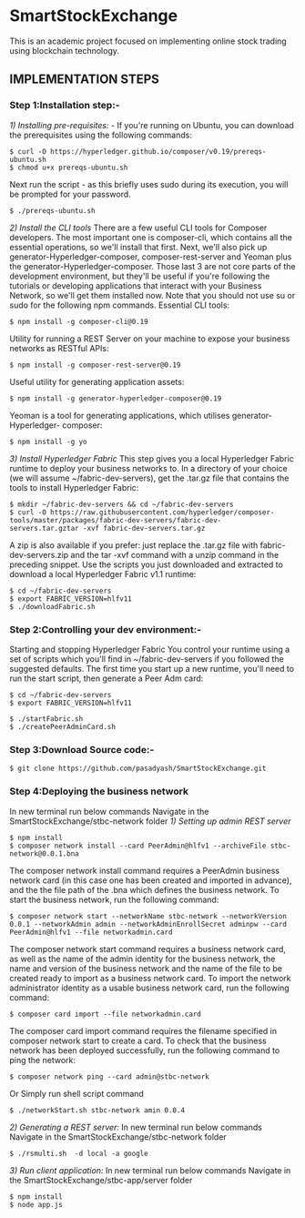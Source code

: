 # SmartStockExchange
This is an academic project focused on implementing online stock trading using blockchain technology.

## IMPLEMENTATION STEPS

### **Step 1:Installation step:-**

_1) Installing pre-requisites: -_
If you're running on Ubuntu, you can download the prerequisites using the following commands:
```console
$ curl -O https://hyperledger.github.io/composer/v0.19/prereqs-ubuntu.sh
$ chmod u+x prereqs-ubuntu.sh
```
Next run the script - as this briefly uses sudo during its execution, you will be prompted for your password.
```
$ ./prereqs-ubuntu.sh
```
_2) Install the CLI tools_
There are a few useful CLI tools for Composer developers. The most important one is composer-cli, which contains all the essential operations, so we'll install that first. Next, we'll also pick up generator-Hyperledger-composer, composer-rest-server and Yeoman plus the generator-Hyperledger-composer. Those last 3 are not core parts of the development environment, but they'll be useful if you're following the tutorials or developing applications that interact with your Business Network, so we'll get them installed now.
Note that you should not use su or sudo for the following npm commands.
Essential CLI tools:
```
$ npm install -g composer-cli@0.19
```
Utility 	for running a REST Server on your machine to expose your business 	networks as RESTful APIs:
```
$ npm install -g composer-rest-server@0.19
```
Useful 	utility for generating application assets:
```
$ npm install -g generator-hyperledger-composer@0.19
```
Yeoman is a tool for generating applications, which utilises generator-Hyperledger-
composer:
```
$ npm install -g yo
```
_3) Install Hyperledger Fabric_
This step gives you a local Hyperledger Fabric runtime to deploy your business networks to.
In a directory of your choice (we will assume ~/fabric-dev-servers), 	get the .tar.gz file that contains the tools to install Hyperledger 	Fabric:
```
$ mkdir ~/fabric-dev-servers && cd ~/fabric-dev-servers
$ curl -O https://raw.githubusercontent.com/hyperledger/composer-tools/master/packages/fabric-dev-servers/fabric-dev-
servers.tar.gztar -xvf fabric-dev-servers.tar.gz
```
A zip is also available if you prefer: just replace the .tar.gz file with fabric-dev-servers.zip and the tar -xvf command with a unzip command in the preceding snippet.
Use the scripts you just downloaded and extracted to download a local Hyperledger Fabric v1.1 runtime:
```
$ cd ~/fabric-dev-servers
$ export FABRIC_VERSION=hlfv11
$ ./downloadFabric.sh
```

### **Step 2:Controlling your dev environment:-**

Starting and stopping Hyperledger Fabric You control your runtime using a set of scripts which you'll find in ~/fabric-dev-servers if you followed the suggested defaults.
The first time you start up a new runtime, you'll need to run the start script, then generate a Peer Adm card:
```
$ cd ~/fabric-dev-servers
$ export FABRIC_VERSION=hlfv11
```
```
$ ./startFabric.sh
$ ./createPeerAdminCard.sh
```

### **Step 3:Download Source code:-**

```
$ git clone https://github.com/pasadyash/SmartStockExchange.git
```

### **Step 4:Deploying the business network**

In new terminal run below commands 
Navigate in the SmartStockExchange/stbc-network folder
*1) Setting up admin REST server*
```
$ npm install 
$ composer network install --card PeerAdmin@hlfv1 --archiveFile stbc- network@0.0.1.bna
```
The composer network install command requires a PeerAdmin business network card (in this case one has been created and imported in advance), and the the file path of the .bna which defines the business network.
To start the business network, run the following command:
```
$ composer network start --networkName stbc-network --networkVersion 0.0.1 --networkAdmin admin --networkAdminEnrollSecret adminpw --card PeerAdmin@hlfv1 --file networkadmin.card
```
The composer network start command requires a business network card, as well as the name of the admin identity for the business network, the name and version of the business network and the name of the file to be created ready to import as a business network card.
To import the network administrator identity as a usable business network card, run the following command:
```
$ composer card import --file networkadmin.card
```
The composer card import command requires the filename specified in composer network start to create a card.
To check that the business network has been deployed successfully, run the following command to ping the network:
```
$ composer network ping --card admin@stbc-network
```

Or
Simply run shell script command 
```
$ ./networkStart.sh stbc-network amin 0.0.4
```

*2) Generating a REST server:*
In new terminal run below commands 
Navigate in the SmartStockExchange/stbc-network folder

```
$ ./rsmulti.sh  -d local -a google
```

*3) Run client application:*
In new terminal run below commands 
Navigate in the SmartStockExchange/stbc-app/server folder

```
$ npm install 
$ node app.js
```
